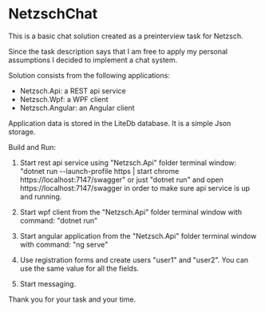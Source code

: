 # NetzschChat
This is a basic chat solution created as a preinterview task for Netzsch.

Since the task description says that I am free to apply my personal assumptions I decided to implement a chat system.

Solution consists from the following applications:
 
 - Netzsch.Api: a REST api service 
 - Netzsch.Wpf: a WPF client
 - Netzsch.Angular: an Angular client

Application data is stored in the LiteDb database. It is a simple Json storage.

Build and Run:

1. Start rest api service using "Netzsch.Api" folder terminal window:  "dotnet run --launch-profile https | start chrome https://localhost:7147/swagger" 
or just "dotnet run" and open https://localhost:7147/swagger in order to make sure api service is up and running.
      
2. Start wpf client from the "Netzsch.Api" folder terminal window with command: "dotnet run"

3. Start angular application from the "Netzsch.Api" folder terminal window with command: "ng serve"

4. Use registration forms and create users "user1" and "user2". You can use the same value for all the fields. 

5. Start messaging.

Thank you for your task and your time. 




